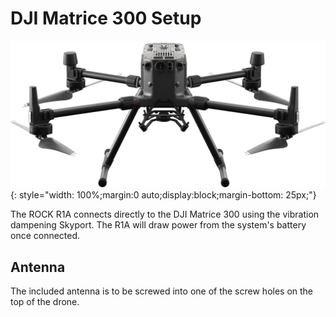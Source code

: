 # DJI Matrice 300 Setup

![DJI M300](../img/dji-m300.jpg){: style="width: 100%;margin:0 auto;display:block;margin-bottom: 25px;"}

The ROCK R1A connects directly to the DJI Matrice 300 using the vibration dampening Skyport. The R1A will draw power from the system's battery once connected.


## Antenna

The included antenna is to be screwed into one of the screw holes on the top of the drone.